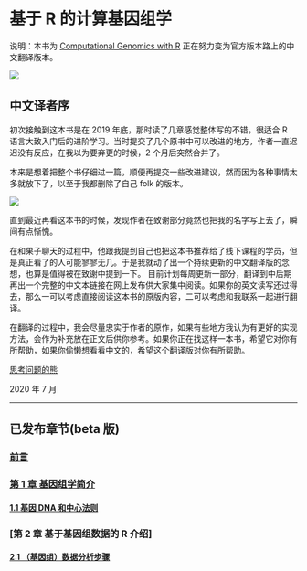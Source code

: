 # 基于 R 的计算基因组学

说明：本书为 [Computational Genomics with R](http://compgenomr.github.io/book/) 正在努力变为官方版本路上的中文翻译版本。

![](https://kaopubear-1254299507.cos.ap-shanghai.myqcloud.com/picgo/20200710222705.png)

## 中文译者序

初次接触到这本书是在 2019 年底，那时读了几章感觉整体写的不错，很适合 R 语言大致入门后的进阶学习。当时提交了几个原书中可以改进的地方，作者一直迟迟没有反应，在我以为要弃更的时候，2 个月后突然合并了。

本来是想着把整个书仔细过一篇，顺便再提交一些改进建议，然而因为各种事情太多就放下了，以至于我都删除了自己 folk 的版本。

![](https://kaopubear-1254299507.cos.ap-shanghai.myqcloud.com/picgo/20200710223149.png)

直到最近再看这本书的时候，发现作者在致谢部分竟然也把我的名字写上去了，瞬间有点惭愧。

在和果子聊天的过程中，他跟我提到自己也把这本书推荐给了线下课程的学员，但是真正看了的人可能寥寥无几。于是我就动了出一个持续更新的中文翻译版的念想，也算是值得被在致谢中提到一下。
目前计划每周更新一部分，翻译到中后期再出一个完整的中文本链接在网上发布供大家集中阅读。如果你的英文读写还过得去，那么一可以考虑直接阅读这本书的原版内容，二可以考虑和我联系一起进行翻译。

在翻译的过程中，我会尽量忠实于作者的原作，如果有些地方我认为有更好的实现方法，会作为补充放在正文后供你参考。如果你正在找这样一本书，希望它对你有所帮助，如果你偷懒想看看中文的，希望这个翻译版对你有所帮助。

[思考问题的熊](https://kaopubear.top)

2020 年 7 月

---

## 已发布章节(beta 版)

### [前言](00-index.md)

### [第 1 章 基因组学简介](01.md)

#### [1.1 基因 DNA 和中心法则](01-1.md)

### [第 2 章 基于基因组数据的 R 介绍]

#### [2.1 （基因组）数据分析步骤](02-1.md)
